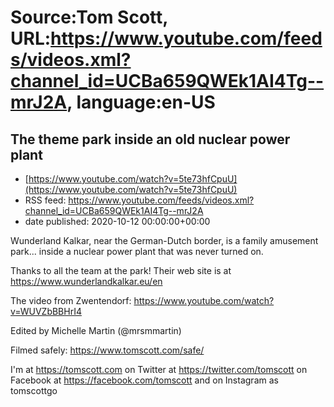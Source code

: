 # Source:Tom Scott, URL:https://www.youtube.com/feeds/videos.xml?channel_id=UCBa659QWEk1AI4Tg--mrJ2A, language:en-US

## The theme park inside an old nuclear power plant
 - [https://www.youtube.com/watch?v=5te73hfCpuU](https://www.youtube.com/watch?v=5te73hfCpuU)
 - RSS feed: https://www.youtube.com/feeds/videos.xml?channel_id=UCBa659QWEk1AI4Tg--mrJ2A
 - date published: 2020-10-12 00:00:00+00:00

Wunderland Kalkar, near the German-Dutch border, is a family amusement park... inside a nuclear power plant that was never turned on.

Thanks to all the team at the park! Their web site is at https://www.wunderlandkalkar.eu/en

The video from Zwentendorf: https://www.youtube.com/watch?v=WUVZbBBHrI4

Edited by Michelle Martin (@mrsmmartin)

Filmed safely: https://www.tomscott.com/safe/

I'm at https://tomscott.com
on Twitter at https://twitter.com/tomscott
on Facebook at https://facebook.com/tomscott
and on Instagram as tomscottgo

